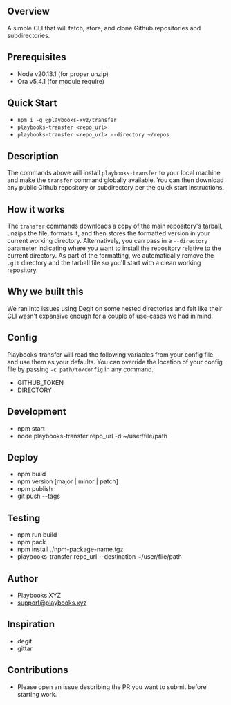 ## Overview
A simple CLI that will fetch, store, and clone Github repositories and subdirectories.


## Prerequisites
- Node v20.13.1 (for proper unzip)
- Ora v5.4.1 (for module require)


## Quick Start
- `npm i -g @playbooks-xyz/transfer`
- `playbooks-transfer <repo_url>`
- `playbooks-transfer <repo_url> --directory ~/repos`

## Description
The commands above will install `playbooks-transfer` to your local machine and make the `transfer` command globally available.
You can then download any public Github repository or subdirectory per the quick start instructions.


## How it works
The `transfer` commands downloads a copy of the main repository's tarball, unzips the file, formats it, and then stores the formatted version in your current working directory. Alternatively, you can pass in a `--directory` parameter indicating where you want to install the repository relative to the current directory.
As part of the formatting, we automatically remove the `.git` directory and the tarball file so you'll start with a clean working repository.


## Why we built this
We ran into issues using Degit on some nested directories and felt like their CLI wasn't expansive enough for a couple of use-cases we had in mind.


## Config
Playbooks-transfer will read the following variables from your config file and use them as your defaults. You can override the location of your config file by passing `-c path/to/config` in any command.
- GITHUB_TOKEN
- DIRECTORY


## Development
- npm start
- node playbooks-transfer repo_url -d ~/user/file/path


## Deploy
- npm build
- npm version [major | minor | patch]
- npm publish
- git push --tags


## Testing
- npm run build
- npm pack
- npm install ./npm-package-name.tgz
- playbooks-transfer repo_url --destination ~/user/file/path


## Author
- Playbooks XYZ
- support@playbooks.xyz


## Inspiration
- degit
- gittar


## Contributions
- Please open an issue describing the PR you want to submit before starting work.